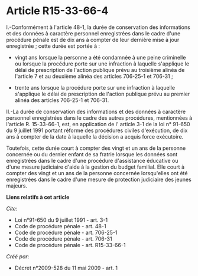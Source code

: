 # Article R15-33-66-4

I.-Conformément à l'article 48-1, la durée de conservation des informations et des données à caractère personnel enregistrées
dans le cadre d'une procédure pénale est de dix ans à compter de leur dernière mise à jour enregistrée ; cette durée est
portée à :

- vingt ans lorsque la personne a été condamnée à une peine criminelle ou lorsque la procédure porte sur une infraction à
laquelle s'applique le délai de prescription de l'action publique prévu au troisième alinéa de l'article 7 et au deuxième
alinéa des articles 706-25-1 et 706-31 
;

- trente ans lorsque la procédure porte sur une infraction à laquelle s'applique le délai de prescription de l'action
publique prévu au premier alinéa des articles 706-25-1 et 706-31. 

II.-La durée de conservation des informations et des données à caractère personnel enregistrées dans le cadre des autres
procédures, mentionnées à l'article R. 15-33-66-1, est, en application de l'
article 3-1 de la loi n° 91-650 du 9 juillet 1991 
portant réforme des procédures civiles d'exécution, de dix ans à compter de la date à laquelle la décision a acquis force
exécutoire. 

Toutefois, cette durée court à compter des vingt et un ans de la personne concernée ou du dernier enfant de sa fratrie
lorsque les données sont enregistrées dans le cadre d'une procédure d'assistance éducative ou d'une mesure judiciaire d'aide
à la gestion du budget familial. Elle court à compter des vingt et un ans de la personne concernée lorsqu'elles ont été
enregistrées dans le cadre d'une mesure de protection judiciaire des jeunes majeurs.

**Liens relatifs à cet article**

_Cite_:

  - Loi n°91-650 du 9 juillet 1991 - art. 3-1
  - Code de procédure pénale - art. 48-1
  - Code de procédure pénale - art. 706-25-1
  - Code de procédure pénale - art. 706-31
  - Code de procédure pénale - art. R15-33-66-1

_Créé par_:

  - Décret n°2009-528 du 11 mai 2009 - art. 1
